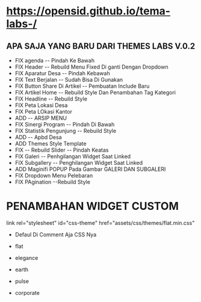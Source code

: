 # https://opensid.github.io/tema-labs-/

## APA SAJA YANG BARU DARI THEMES LABS V.0.2

+ FIX agenda -- Pindah Ke Bawah
+ FIX Header -- Rebuild Menu Fixed Di ganti Dengan Dropdown
+ FIX Aparatur Desa -- Pindah Kebawah
+ FIX Text Berjalan -- Sudah Bisa Di Gunakan
+ FIX Button Share Di Artikel -- Pembuatan Include Baru
+ FIX  Artikel Home -- Rebuild Style Dan Penambahan Tag Kategori
+ FIX Headline -- Rebuild Style 
+ FIX Peta Lokasi Desa 
+ FIX Peta LOkasi Kantor
+ ADD -- ARSIP MENU
+ FIX Sinergi Program -- Pindah Di Bawah
+ FIX Statistik Pengunjung -- Rebuild Style 
+ ADD -- Apbd Desa
+ ADD Themes Style Template
+ FIX -- Rebuild Slider -- Pindah Keatas
+ FIX Galeri -- Penhgilangan Widget Saat Linked
+ FIX Subgallery -- Penghilangan Widget Saat Linked
+ ADD Maginifi POPUP Pada Gambar  GALERI DAN SUBGALERI
+ FIX Dropdown Menu Pelebaran
+ FIX PAgination --Rebuild Style


# PENAMBAHAN WIDGET CUSTOM 
link rel="stylesheet" id="css-theme" href="assets/css/themes/flat.min.css" 

 * Defaul Di Comment Aja CSS Nya
 
 * flat
 
 * elegance
 
 * earth
 
 * pulse
 
 * corporate
 


